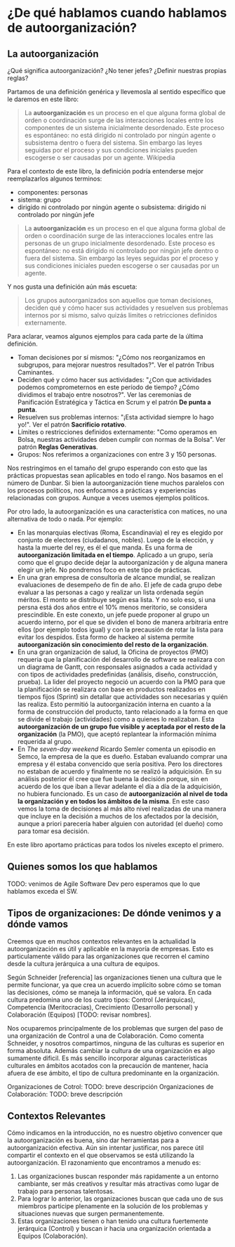 
# ¿De qué hablamos cuando hablamos de autoorganización?
## La autoorganización
¿Qué significa autoorganización? ¿No tener jefes? ¿Definir nuestras propias reglas?

Partamos de una definición genérica y llevemosla al sentido específico que le daremos en este libro:
> La **autoorganización** es un proceso en el que alguna forma global de orden o coordinación surge de las interacciones locales entre los componentes de un sistema inicialmente desordenado. Este proceso es espontáneo: no está dirigido ni controlado por ningún agente o subsistema dentro o fuera del sistema. Sin embargo las leyes seguidas por el proceso y sus condiciones iniciales pueden escogerse o ser causadas por un agente. Wikipedia

Para el contexto de este libro, la definición podría entenderse mejor reemplazarlos algunos terminos:
* componentes: personas
* sistema: grupo
* dirigido ni controlado por ningún agente o subsistema: dirigido ni controlado por ningún jefe

>La **autoorganización** es un proceso en el que alguna forma global de orden o coordinación surge de las interacciones locales entre las personas de un grupo inicialmente desordenado. Este proceso es espontáneo: no está dirigido ni controlado por ningún jefe dentro o fuera del sistema. Sin embargo las leyes seguidas por el proceso y sus condiciones iniciales pueden escogerse o ser causadas por un agente.

Y nos gusta una definición aún más escueta:
> Los grupos autoorganizados son aquellos que toman decisiones, deciden qué y cómo hacer sus actividades y resuelven sus problemas internos por si mismo, salvo quizás límites o retricciones definidos externamente.

Para aclarar, veamos algunos ejemplos para cada parte de la última definición.
* Toman decisiones por sí mismos: "¿Cómo nos reorganizamos en subgrupos, para mejorar nuestros resultados?". Ver el patrón Tribus Caminantes.
* Deciden qué y cómo hacer sus actividades: "¿Con que actividades podemos comprometernos en este período de tiempo? ¿Cómo dividimos el trabajo entre nosotros?". Ver las ceremonias de Panificación Estratégica y Táctica en Scrum y el patrón **De punta a punta**.
* Resuelven sus problemas internos: "¡Esta actividad siempre lo hago yo!". Ver el patrón **Sacrificio rotativo**.
* Límites o restricciones definidos externamente: "Como operamos en Bolsa, nuestras actividades deben cumplir con normas de la Bolsa". Ver patrón **Reglas Generativas**.
* Grupos: Nos referimos a organizaciones con entre 3 y 150 personas.

Nos restringimos en el tamaño del grupo esperando con esto que las prácticas propuestas sean aplicables en todo el rango. Nos basamos en el número de Dunbar. Si bien la autoorganización tiene muchos paralelos con los procesos políticos, nos enfocamos a prácticas y experiencias relacionadas con grupos. Aunque a veces usemos ejemplos políticos.

Por otro lado, la autoorganización es una característica con matices, no una alternativa de todo o nada. Por ejemplo:
* En las monarquias electivas (Roma, Escandinavia) el rey es elegido por conjunto de electores (ciudadanos, nobles). Luego de la elección, y hasta la muerte del rey, es él el que manda. Es una forma de **autoorganización limitada en el tiempo**. Aplicado a un grupo, sería como que el grupo decide dejar la autoorganización y de alguna manera elegir un jefe. No pondremos foco en este tipo de prácticas.
* En una gran empresa de consultoría de alcance mundial, se realizan evaluaciones de desempeño de fin de año. El jefe de cada grupo debe evaluar a las personas a cago y realizar un lista ordenada según méritos. El monto se distribuye según esa lista. Y no solo eso, si una persna está dos años entre el 10% menos meritorio, se considera prescindible. En este conexto, un jefe puede proponer al grupo un acuerdo interno, por el que se dividen el bono de manera arbitraria entre ellos (por ejemplo todos igual) y con la precausión de rotar la lista para evitar los despidos. Esta formo de hackeo al sistema permite **autoorganización sin conocimiento del resto de la organización**.
* En una gran organización de salud, la Oficina de proyectos (PMO) requeria que la planificación del desarrollo de software se realizara con un diagrama de Gantt, con responsales asignados a cada actividad y con tipos de actividades predefinidas (análisis, diseño, construcción, prueba). La lider del proyecto negoció un acuerdo con la PMO para que la planificación se realizara con base en productos realizados en tiempos fijos (Sprint) sin  detallar que actividades son necesarias y quién las realiza. Esto permitió la autoorganización interna en cuanto a la forma de construcción del producto, tanto relacionado a la forma en que se divide el trabajo (actividades) como a quienes lo realizaban. Esta **autoorganización de un grupo fue visible y aceptada por el resto de la organización** (la PMO), que aceptó replantear la información mínima requerida al grupo.
* En *The seven-day weekend* Ricardo Semler comenta un episodio en Semco, la empresa de la que es dueño. Estaban evaluando comprar una empresa y él estaba convencido que sería positiva. Pero los directores no estaban de acuerdo y finalmente no se realizó la adquicisión. En su análisis posterior él cree que fue buena la decisión porque, sin en acuerdo de los que iban a llevar adelante el día a día de la adquicisión, no hubiera funcionado. Es un caso de **autoorganización al nivel de toda la organización y en todos los ámbitos de la misma**. En este caso vemos la toma de decisiones al más alto nivel realizadas de una manera que incluye en la decisión a muchos de los afectados por la decisión, aunque a priori parecería haber alguien con autoridad (el dueño) como para tomar esa decisión.

En este libro aportamo prácticas para todos los niveles excepto el primero.


## Quienes somos los que hablamos

TODO: venimos de Agile Software Dev pero esperamos que lo que hablamos exceda el SW.
## Tipos de organizaciones: De dónde venimos y a dónde vamos
Creemos que en muchos contextos relevantes en la actualidad la autoorganización es útil y aplicable en la mayoría de empresas. Esto es particulamente válido para las organizaciones que recorren el camino desde la cultura jerárquica a una cultura de equipos.

Según Schneider [referencia] las organizaciones tienen una cultura que le permite funcionar, ya que crea un acuerdo implícito sobre cómo se toman las decisiones, cómo se maneja la información, qué se valora. En cada cultura predomina uno de los cuatro tipos: Control (Jerárquicas), Competencia (Meritocracias), Crecimiento (Desarrollo personal) y Colaboración (Equipos) [TODO: revisar nombres].

Nos ocuparemos principalmente de los problemas que surgen del paso de una organización de Control a  una de Colaboración.
Como comenta Schneider, y nosotros compartimos, ninguna de las culturas es superior en forma absoluta. Además cambiar la cultura de una organización es algo sumamente dificil. Es más sencillo incorporar algunas características culturales en ámbitos acotados con la precaución de mantener, hacia afuera de ese ámbito, el tipo de cultura predominante en la organización.

Organizaciones de Cotrol: TODO:  breve descripción
Organizaciones de Colaboración: TODO: breve descripción


## Contextos Relevantes
Cómo indicamos en la introducción, no es nuestro objetivo convencer que la autoorganización es buena, sino dar herramientas para a autoorganización efectiva.
Aún sin intentar justificar, nos parece útil compartir el contexto en el que observamos se está utilizando la autoorganización. El razonamiento que encontramos a menudo es:
1. Las organizaciones buscan responder más rapidamente a un entorno cambiante, ser más creativos y resultar más atractivas como lugar de trabajo para personas talentosas.
2. Para lograr lo anterior, las organizaciones buscan que cada uno de sus miembros participe plenamente en la solución de los problemas y situaciones nuevas que surgen permanentemente.
3. Estas organizaciones tienen o han tenido una cultura fuertemente jerárquica (Control) y buscan ir hacia una organización orientada a Equipos (Colaboración).
